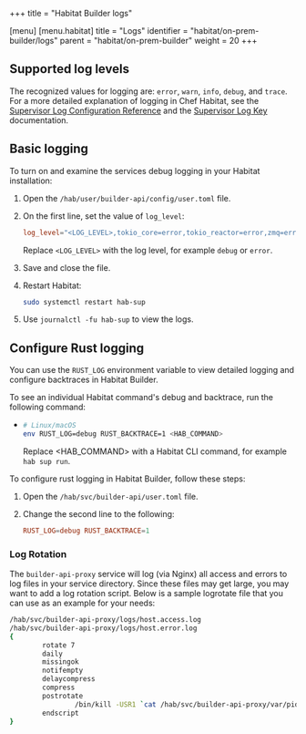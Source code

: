 +++
title = "Habitat Builder logs"

[menu]
  [menu.habitat]
    title = "Logs"
    identifier = "habitat/on-prem-builder/logs"
    parent = "habitat/on-prem-builder"
    weight = 20
+++

## Supported log levels

The recognized values for logging are: `error`, `warn`, `info`, `debug`, and `trace`.
For a more detailed explanation of logging in Chef Habitat, see the [Supervisor Log Configuration Reference](https://www.habitat.sh/docs/reference/#supervisor-log-configuration-reference) and the [Supervisor Log Key](https://www.habitat.sh/docs/reference/#supervisor-log-key) documentation.

## Basic logging

To turn on and examine the services debug logging in your Habitat installation:

1. Open the `/hab/user/builder-api/config/user.toml` file.
1. On the first line, set the value of `log_level`:

    ```toml
    log_level="<LOG_LEVEL>,tokio_core=error,tokio_reactor=error,zmq=error,hyper=error"
    ```

    Replace `<LOG_LEVEL>` with the log level, for example `debug` or `error`.

1. Save and close the file.
1. Restart Habitat:

    ```sh
    sudo systemctl restart hab-sup
    ```

1. Use `journalctl -fu hab-sup` to view the logs.

## Configure Rust logging

You can use the `RUST_LOG` environment variable to view detailed logging and configure backtraces in Habitat Builder.

To see an individual Habitat command's debug and backtrace, run the following command:

- ```bash
  # Linux/macOS
  env RUST_LOG=debug RUST_BACKTRACE=1 <HAB_COMMAND>
  ```

  Replace <HAB_COMMAND> with a Habitat CLI command, for example `hab sup run`.

To configure rust logging in Habitat Builder, follow these steps:

1. Open the `/hab/svc/builder-api/user.toml` file.
1. Change the second line to the following:

    ```toml
    RUST_LOG=debug RUST_BACKTRACE=1
    ```

### Log Rotation

The `builder-api-proxy` service will log (via Nginx) all access and errors to log files in your service directory. Since these files may get large, you may want to add a log rotation script. Below is a sample logrotate file that you can use as an example for your needs:

```bash
/hab/svc/builder-api-proxy/logs/host.access.log
/hab/svc/builder-api-proxy/logs/host.error.log
{
        rotate 7
        daily
        missingok
        notifempty
        delaycompress
        compress
        postrotate
                /bin/kill -USR1 `cat /hab/svc/builder-api-proxy/var/pid 2>/dev/null` 2>/dev/null || true
        endscript
}
```
